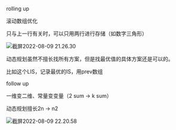 



rolling up



滚动数组优化

只与上一行有关时，可以只用两行进行存储（如数字三角形）

![截屏2022-08-09 21.26.30](https://xingqiu-tuchuang-1256524210.cos.ap-shanghai.myqcloud.com/3978/%E6%88%AA%E5%B1%8F2022-08-09%2021.26.30.png)





动态规划虽然不擅长找所有方案，但是找最优值的具体方案还是可以的。

比如这个LIS，记录最优的IS，用prev数组



follow up

一维变二维、常量变变量（2 sum -> k sum）





动态规划擅长2n -> n2



![截屏2022-08-09 22.20.58](https://xingqiu-tuchuang-1256524210.cos.ap-shanghai.myqcloud.com/3978/%E6%88%AA%E5%B1%8F2022-08-09%2022.20.58.png)